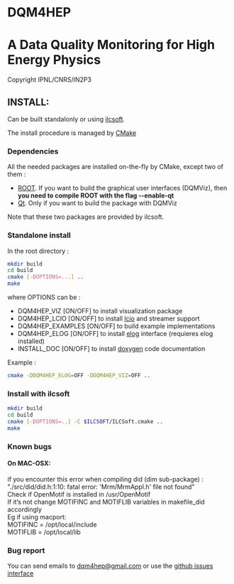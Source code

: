 # DQM4HEP 
# A Data Quality Monitoring for High Energy Physics
Copyright IPNL/CNRS/IN2P3

## INSTALL:

Can be built standalonly or using [ilcsoft](http://ilcsoft.desy.de/portal).

The install procedure is managed by [CMake](http://cmake.org)

### Dependencies

All the needed packages are installed on-the-fly by CMake, except two of them :
* [ROOT](http://root.cern.ch). If you want to build the graphical user interfaces (DQMViz), then **you need to compile ROOT with the flag --enable-qt**
* [Qt](www.qt.io). Only if you want to build the package with DQMViz

Note that these two packages are provided by ilcsoft.

### Standalone install

In the root directory :

```bash
mkdir build
cd build
cmake [-DOPTIONS=...] ..
make
```

where OPTIONS can be :
* DQM4HEP_VIZ [ON/OFF] to install visualization package
* DQM4HEP_LCIO [ON/OFF] to install [lcio](lcio.desy.de) and streamer support
* DQM4HEP_EXAMPLES [ON/OFF] to build example implementations
* DQM4HEP_ELOG [ON/OFF] to install [elog](https://midas.psi.ch/elog/) interface (requieres elog installed)
* INSTALL_DOC [ON/OFF] to install [doxygen](www.doxygen.org) code documentation

Example :

```bash
cmake -DDQM4HEP_ELOG=OFF -DDQM4HEP_VIZ=OFF ..
```

### Install with ilcsoft

```bash
mkdir build
cd build
cmake [-DOPTIONS=..] -C $ILCSOFT/ILCSoft.cmake ..
make
```

### Known bugs

#### On MAC-OSX:
if you encounter this error when compiling did (dim sub-package) :  
	"./src/did/did.h:1:10: fatal error: 'Mrm/MrmAppl.h' file not found"  
Check if OpenMotif is installed in /usr/OpenMotif  
If it’s not change MOTIFINC and MOTIFLIB variables in makefile_did accordingly  
Eg if using macport:  
	MOTIFINC = /opt/local/include  
	MOTIFLIB = /opt/local/lib  

### Bug report

You can send emails to <dqm4hep@gmail.com>
or use the [github issues interface](https://github.Com/DQM4HEP/DQM4HEP/issues)
